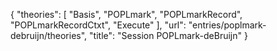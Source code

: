 {
    "theories": [
        "Basis",
        "POPLmark",
        "POPLmarkRecord",
        "POPLmarkRecordCtxt",
        "Execute"
    ],
    "url": "entries/poplmark-debruijn/theories",
    "title": "Session POPLmark-deBruijn"
}